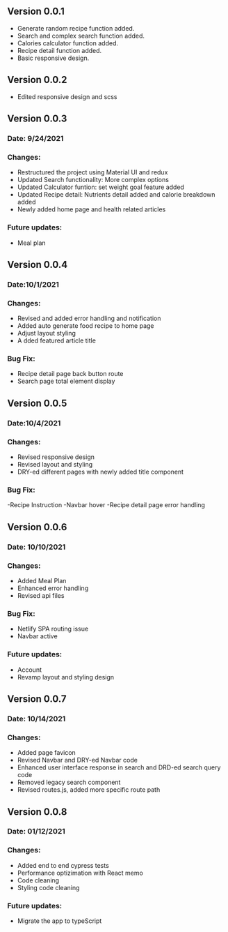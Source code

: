 ## **Version 0.0.1**

- Generate random recipe function added.
- Search and complex search function added.
- Calories calculator function added.
- Recipe detail function added.
- Basic responsive design.

## **Version 0.0.2**

- Edited responsive design and scss

## **Version 0.0.3**

### Date: 9/24/2021

### Changes:

- Restructured the project using Material UI and redux
- Updated Search functionality: More complex options
- Updated Calculator funtion: set weight goal feature added
- Updated Recipe detail: Nutrients detail added and calorie breakdown added
- Newly added home page and health related articles

### Future updates:

- Meal plan

## **Version 0.0.4**

### Date:10/1/2021

### Changes:

- Revised and added error handling and notification
- Added auto generate food recipe to home page
- Adjust layout styling
- A dded featured article title

### Bug Fix:

- Recipe detail page back button route
- Search page total element display

## **Version 0.0.5**

### Date:10/4/2021

### Changes:

- Revised responsive design
- Revised layout and styling
- DRY-ed different pages with newly added title component

### Bug Fix:

-Recipe Instruction
-Navbar hover
-Recipe detail page error handling

## **Version 0.0.6**

### Date: 10/10/2021

### Changes:

- Added Meal Plan
- Enhanced error handling
- Revised api files

### Bug Fix:

- Netlify SPA routing issue
- Navbar active

### Future updates:

- Account
- Revamp layout and styling design

## **Version 0.0.7**

### Date: 10/14/2021

### Changes:

- Added page favicon
- Revised Navbar and DRY-ed Navbar code
- Enhanced user interface response in search and DRD-ed search query code
- Removed legacy search component
- Revised routes.js, added more specific route path

## **Version 0.0.8**

### Date: 01/12/2021

### Changes:

- Added end to end cypress tests
- Performance optizimation with React memo
- Code cleaning
- Styling code cleaning

### Future updates:

- Migrate the app to typeScript
